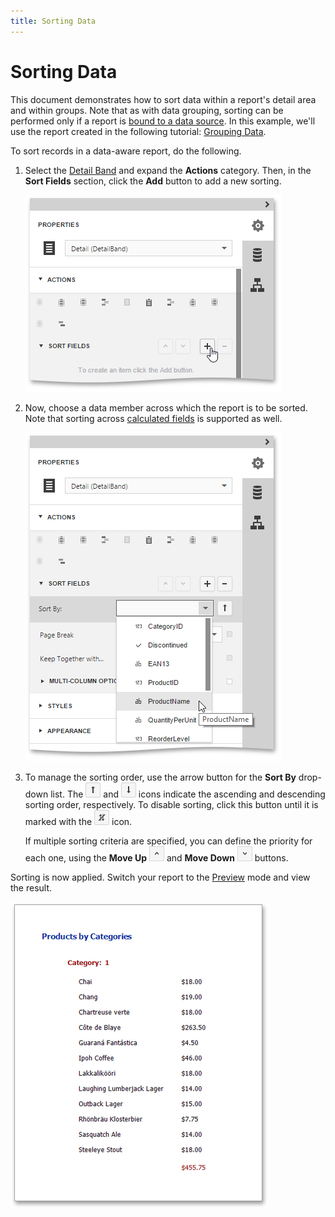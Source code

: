 ```yaml
---
title: Sorting Data
---
```

# Sorting Data
This document demonstrates how to sort data within a report's detail area and within groups. Note that as with data grouping, sorting can be performed only if a report is [bound to a data source](../providing-data/bind-a-report-to-data.md). In this example, we'll use the report created in the following tutorial: [Grouping Data](grouping-data.md).

To sort records in a data-aware report, do the following.
1. Select the [Detail Band](../../report-elements/report-bands.md) and expand the **Actions** category. Then, in the **Sort Fields** section, click the **Add** button to add a new sorting.
	
	![eud-sorting-data-0](../../../../images/img119667.png)
2. Now, choose a data member across which the report is to be sorted. Note that sorting across [calculated fields](../providing-data/calculated-fields.md) is supported as well.
	
	![eud-sorting-data-1](../../../../images/img119668.png)
3. To manage the sorting order, use the arrow button for the **Sort By** drop-down list. The ![eud-grouping-data-4](../../../../images/img119657.png) and ![WebRD_SortDiscendingButton](../../../../images/img125204.png) icons indicate the ascending and descending sorting order, respectively. To disable sorting, click this button until it is marked with the ![WebRD_NoSortButton](../../../../images/img125205.png) icon.
	
	If multiple sorting criteria are specified, you can define the priority for each one, using the **Move Up** ![eud-sorting-data-3](../../../../images/img119670.png) and **Move Down** ![eud-sorting-data-4](../../../../images/img119671.png) buttons.

Sorting is now applied. Switch your report to the [Preview](../../document-preview.md) mode and view the result.

![eud-sorting-data-2](../../../../images/img119669.png)